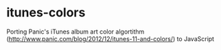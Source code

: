 itunes-colors
=============

Porting Panic's iTunes album art color algortithm (http://www.panic.com/blog/2012/12/itunes-11-and-colors/) to JavaScript